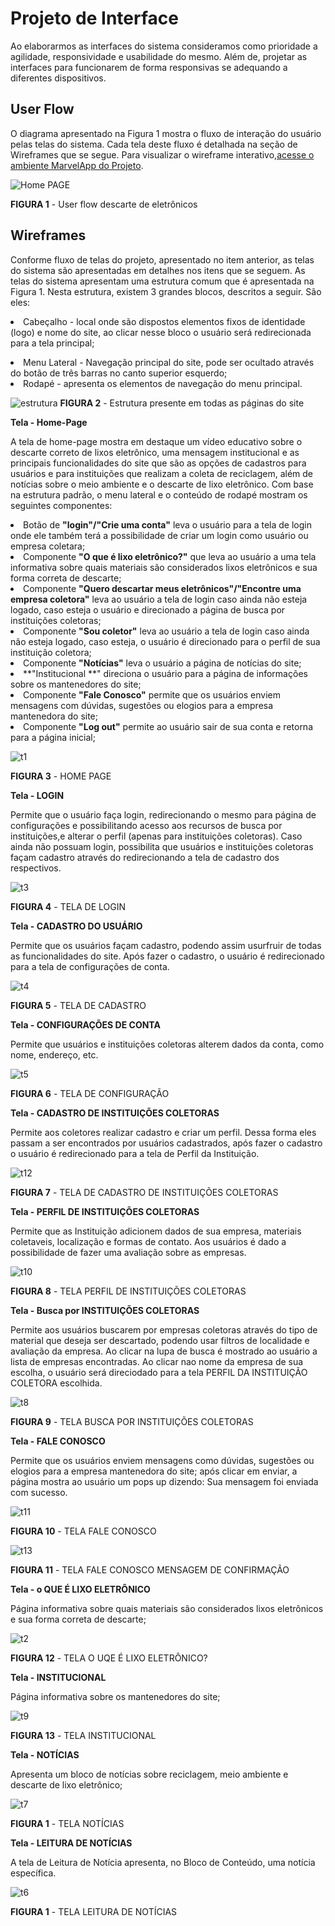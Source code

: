 
# Projeto de Interface
Ao elaborarmos as interfaces do sistema consideramos como prioridade a agilidade, responsividade e usabilidade do mesmo. Além de, projetar as interfaces para funcionarem de forma responsivas se adequando a diferentes dispositivos. 

 
## User Flow
O diagrama apresentado na Figura 1 mostra o fluxo de interação do usuário pelas telas do sistema. Cada tela deste fluxo é detalhada na seção de Wireframes que se segue. Para visualizar o wireframe interativo,<a href="https://marvelapp.com/prototype/i4gfj2h/screen/86379180" target="_blank" rel="exetenal">acesse o ambiente MarvelApp do Projeto</a>.

![Home PAGE](https://user-images.githubusercontent.com/102400680/164876458-bcad0c31-017d-4cd7-ba31-bf06ae6414e6.png)

**FIGURA 1** - User flow descarte de eletrônicos

## Wireframes

Conforme fluxo de telas do projeto, apresentado no item anterior, as telas do sistema são apresentadas em detalhes nos itens que se seguem. As telas do sistema apresentam uma estrutura comum que é apresentada na Figura 1. Nesta estrutura, existem 3 grandes blocos, descritos a seguir. São eles:
    <li> Cabeçalho - local onde são dispostos elementos fixos de identidade (logo) e nome do site, ao clicar nesse bloco o usuário será redirecionada para a tela principal;
   <li> Menu Lateral - Navegação principal do site, pode ser ocultado através do botão de três barras no canto superior esquerdo;
   <li> Rodapé - apresenta os elementos de navegação do menu principal.

![estrutura](https://user-images.githubusercontent.com/102400680/164878380-7915a318-cf5e-4cb9-afd0-dffe255fdcdc.png)
**FIGURA 2** - Estrutura presente em todas as páginas do site
    
**Tela - Home-Page**
    
A tela de home-page mostra em destaque um vídeo educativo sobre o descarte correto de lixos eletrônico, uma mensagem institucional e as principais funcionalidades do site que são as opções de cadastros para usuários e para instituições que realizam a coleta de reciclagem, além de notícias sobre o meio ambiente e o descarte de lixo eletrônico. 
Com base na estrutura padrão, o menu lateral e o conteúdo de rodapé mostram os seguintes componentes:
     <li>Botão de **"login"/"Crie uma conta"** leva o usuário para a tela de login onde ele também terá a possibilidade de criar um login como usuário ou empresa coletara;
    <li>Componente **"O que é lixo eletrônico?"** que leva ao usuário a uma tela informativa sobre quais materiais são considerados lixos eletrônicos e sua forma correta de descarte;
    <li>Componente **"Quero descartar meus eletrônicos"/"Encontre uma empresa coletora"** leva ao usuário a tela de login caso ainda não esteja logado, caso esteja o usuário e direcionado  a página de busca por instituições coletoras;
    <li> Componente **"Sou coletor"** leva ao usuário a tela de login caso ainda não esteja logado, caso esteja, o usuário é direcionado para o perfil de sua instituição coletora;
    <li>Componente **"Notícias"** leva o usuário a página de notícias do site;
    <li>**"Institucional **" direciona o usuário para a página de informações sobre os mantenedores do site;
    <li>Componente **"Fale Conosco"** permite que os usuários enviem mensagens com dúvidas, sugestões ou elogios para a empresa mantenedora do site;
    <li>Componente **"Log out"** permite ao usuário sair de sua conta e retorna para a página inicial;

![t1](https://user-images.githubusercontent.com/102400680/164878899-e1c8be0b-2803-462a-9fd9-a059222014e5.png)
     
**FIGURA 3** - HOME PAGE

**Tela - LOGIN**
     
Permite que o usuário faça login, redirecionando o mesmo para página de configurações e possibilitando acesso aos recursos de busca por instituições,e alterar o perfil (apenas para instituições coletoras). Caso ainda não possuam login, possibilita que usuários e instituições coletoras façam cadastro através do redirecionando a tela de cadastro dos respectivos.
     
 ![t3](https://user-images.githubusercontent.com/102400680/164879187-90911641-98c1-463a-870a-c49c220fc2c8.png)
     
 **FIGURA 4** - TELA DE LOGIN
     
**Tela - CADASTRO DO USUÁRIO**
     
Permite que os usuários façam cadastro, podendo assim usurfruir de todas as funcionalidades do site. Após fazer o cadastro, o usuário é redirecionado para a tela de configurações de conta.
         
![t4](https://user-images.githubusercontent.com/102400680/164879280-14b74cc6-ee8d-47a3-b91b-65e5ab2f4827.png)
         
 **FIGURA 5** - TELA DE CADASTRO

**Tela - CONFIGURAÇÕES DE CONTA**
     
Permite que usuários e instituições coletoras alterem dados da conta, como nome, endereço, etc.
     
![t5](https://user-images.githubusercontent.com/102400680/164879361-383ed31c-61bb-41a9-9132-58282e138a20.png)
         
**FIGURA 6** - TELA DE CONFIGURAÇÃO

**Tela - CADASTRO DE INSTITUIÇÕES COLETORAS**
     
Permite aos coletores realizar cadastro e criar um perfil. Dessa forma eles passam a ser encontrados por usuários cadastrados, após fazer o cadastro o usuário é redirecionado para a tela de Perfil da Instituição.
         
![t12](https://user-images.githubusercontent.com/102400680/164879497-91b48cfd-edde-47e6-aed9-a40e15f9402d.png)
         
 **FIGURA 7** - TELA DE CADASTRO DE INSTITUIÇÕES COLETORAS
     
**Tela - PERFIL DE INSTITUIÇÕES COLETORAS**
     
Permite que as Instituição adicionem dados de sua empresa, materiais coletaveis, localização e formas de contato. Aos usuários é dado a possibilidade de fazer uma avaliação sobre as empresas.
         
![t10](https://user-images.githubusercontent.com/102400680/164879632-8748ef86-1f28-4a6e-b5f3-ef85960a4852.png)
         
 **FIGURA 8** - TELA PERFIL DE INSTITUIÇÕES COLETORAS
     
**Tela - Busca por INSTITUIÇÕES COLETORAS**
     
Permite aos usuários buscarem por empresas coletoras através do tipo de material que deseja ser descartado, podendo usar filtros de localidade e avaliação da empresa. Ao clicar na lupa de busca é mostrado ao usuário a lista de empresas encontradas. Ao clicar nao nome da empresa de sua escolha, o usuário será direciodado para a tela PERFIL DA INSTITUIÇÃO COLETORA escolhida.
         
![t8](https://user-images.githubusercontent.com/102400680/164880288-8fb306c1-9206-4e2a-806f-d3157260e24b.png)
         
 **FIGURA 9** - TELA BUSCA POR INSTITUIÇÕES COLETORAS

**Tela - FALE CONOSCO**

 Permite que os usuários enviem mensagens como dúvidas, sugestões ou elogios para a empresa mantenedora do site; após clicar em enviar, a página mostra ao usuário um pops up dizendo: Sua mensagem foi enviada com sucesso.   

                
![t11](https://user-images.githubusercontent.com/102400680/164881483-d13495da-bfc6-4aa3-aa95-ccc78bcec46f.png)
     
 **FIGURA 10** - TELA FALE CONOSCO
     
![t13](https://user-images.githubusercontent.com/102400680/164881319-7dbbd5ba-5623-46ef-931b-bba2a2562fc5.png)
     
**FIGURA 11** - TELA FALE CONOSCO MENSAGEM DE CONFIRMAÇÃO

**Tela - o QUE É LIXO ELETRÔNICO**
     
Página informativa sobre quais materiais são considerados lixos eletrônicos e sua forma correta de descarte;
         
![t2](https://user-images.githubusercontent.com/102400680/164882262-8f392f2c-db22-4c75-9d2e-6adeeda4daeb.png)
         
 **FIGURA 12** - TELA O UQE É LIXO ELETRÔNICO?
     
**Tela - INSTITUCIONAL**
     
Página informativa sobre os mantenedores do site;
         
![t9](https://user-images.githubusercontent.com/102400680/164882331-6b330020-176c-4625-bd4b-bb69776f80d1.png)
         
 **FIGURA 13** - TELA INSTITUCIONAL

**Tela - NOTÍCIAS**
     
Apresenta um bloco de notícias sobre reciclagem, meio ambiente e descarte de lixo eletrônico;
         
![t7](https://user-images.githubusercontent.com/102400680/164882402-6b40f7b9-0847-4d8e-9904-68d565673d8e.png)
         
 **FIGURA 1** - TELA NOTÍCIAS

**Tela - LEITURA DE NOTÍCIAS**
     
A tela de Leitura de Notícia apresenta, no Bloco de Conteúdo, uma notícia específica.
         
![t6](https://user-images.githubusercontent.com/102400680/164882431-286b8a2e-2811-4568-be0a-0a3408b78e06.png)
         
 **FIGURA 1** - TELA LEITURA DE NOTÍCIAS

